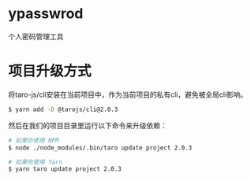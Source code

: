 # ypasswrod
个人密码管理工具

# 项目升级方式
将taro-js/cli安装在当前项目中，作为当前项目的私有cli，避免被全局cli影响。

```bash
$ yarn add -D @tarojs/cli@2.0.3
```

然后在我们的项目目录里运行以下命令来升级依赖：

```bash
# 如果你使用 NPM
$ node ./node_modules/.bin/taro update project 2.0.3

# 如果你使用 Yarn
$ yarn taro update project 2.0.3
```